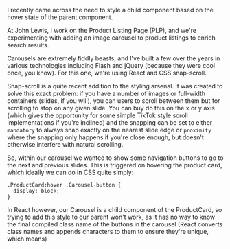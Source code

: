 I recently came across the need to style a child component based on the hover state of the parent component. 

At John Lewis, I work on the Product Listing Page (PLP), and we're experimenting with adding an image carousel to product listings to enrich search results.

Carousels are extremely fiddly beasts, and I've built a few over the years in various technologies including Flash and jQuery (because they were cool once, you know). For this one, we're using React and CSS snap-scroll.

Snap-scroll is a quite recent addition to the styling arsenal. It was created to solve this exact problem: if you have a number of images or full-width containers (slides, if you will), you can users to scroll between them but for scrolling to stop on any given slide. You can buy do this on the x or y axis (which gives the opportunity for some simple TikTok style scroll implementations if you're inclined) and the snapping can be set to either `mandatory` to always snap exactly on the nearest slide edge or `proximity` where the snapping only happens if you're close enough, but doesn't otherwise interfere with natural scrolling.

So, within our carousel we wanted to show some navigation buttons to go to the next and previous slides. This is triggered on hovering the product card, which ideally we can do in CSS quite simply: 
```
.ProductCard:hover .Carousel-button {
  display: block;
}
```

In React however, our Carousel is a child component of the ProductCard, so trying to add this style to our parent won't work, as it has no way to know the final compiled class name of the buttons in the carousel (React converts class names and appends characters to them to ensure they're unique, which means)